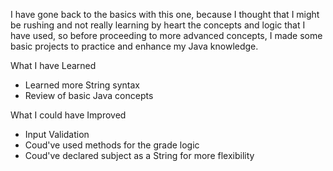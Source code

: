 I have gone back to the basics with this one, because I thought that I might be rushing and not really learning by heart the concepts and logic that I have used, so before proceeding to more advanced concepts, I made some basic projects to practice and enhance my Java knowledge.

What I have Learned
- Learned more String syntax
- Review of basic Java concepts

What I could have Improved
- Input Validation
- Coud've used methods for the grade logic
- Coud've declared subject as a String for more flexibility

